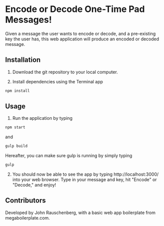 # Encode or Decode One-Time Pad Messages!

Given a message the user wants to encode or decode, and a pre-existing key the user has, this web application will produce an encoded or decoded message.

## Installation

1. Download the git repository to your local computer.

2. Install dependencies using the Terminal app

  ```bash
npm install
```

## Usage

1. Run the application by typing
  ```bash
npm start
```
and
  ```bash
gulp build
```
Hereafter, you can make sure gulp is running by simply typing
  ```bash
gulp
```

2. You should now be able to see the app by typing http://localhost:3000/ into your web browser. Type in your message and key, hit "Encode" or "Decode," and enjoy!

## Contributors

Developed by John Rauschenberg, with a basic web app boilerplate from megaboilerplate.com.

